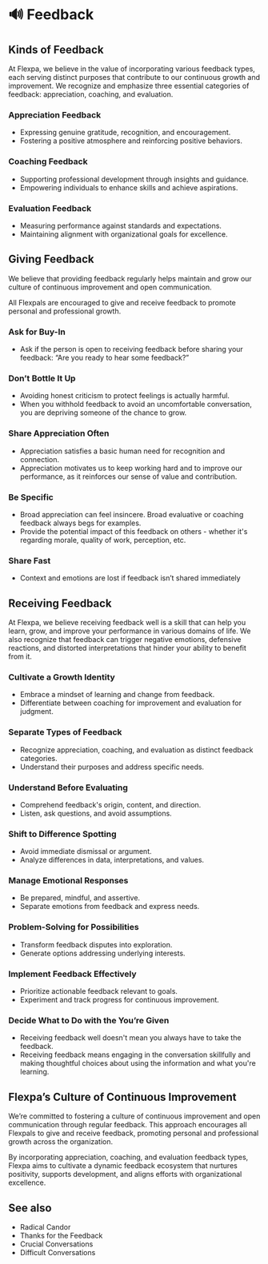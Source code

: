 # 🔊 Feedback 

## Kinds of Feedback

At Flexpa, we believe in the value of incorporating various feedback types, each serving distinct purposes that contribute to our continuous growth and improvement. We recognize and emphasize three essential categories of feedback: appreciation, coaching, and evaluation.

### Appreciation Feedback

* Expressing genuine gratitude, recognition, and encouragement.
* Fostering a positive atmosphere and reinforcing positive behaviors.

### Coaching Feedback

* Supporting professional development through insights and guidance.
* Empowering individuals to enhance skills and achieve aspirations.

### Evaluation Feedback

* Measuring performance against standards and expectations.
* Maintaining alignment with organizational goals for excellence.

## Giving Feedback

We believe that providing feedback regularly helps maintain and grow our culture of continuous improvement and open communication. 

All Flexpals are encouraged to give and receive feedback to promote personal and professional growth.

### Ask for Buy-In

* Ask if the person is open to receiving feedback before sharing your feedback: “Are you ready to hear some feedback?”

### Don’t Bottle It Up

* Avoiding honest criticism to protect feelings is actually harmful.
* When you withhold feedback to avoid an uncomfortable conversation, you are depriving someone of the chance to grow.

### Share Appreciation Often

* Appreciation satisfies a basic human need for recognition and connection.
* Appreciation motivates us to keep working hard and to improve our performance, as it reinforces our sense of value and contribution.

### Be Specific

* Broad appreciation can feel insincere. Broad evaluative or coaching feedback always begs for examples.
* Provide the potential impact of this feedback on others - whether it's regarding morale, quality of work, perception, etc.

### Share Fast

* Context and emotions are lost if feedback isn’t shared immediately

## Receiving Feedback

At Flexpa, we believe receiving feedback well is a skill that can help you learn, grow, and improve your performance in various domains of life. We also recognize that feedback can trigger negative emotions, defensive reactions, and distorted interpretations that hinder your ability to benefit from it. 

### Cultivate a Growth Identity

* Embrace a mindset of learning and change from feedback.
* Differentiate between coaching for improvement and evaluation for judgment.

### Separate Types of Feedback

* Recognize appreciation, coaching, and evaluation as distinct feedback categories.
* Understand their purposes and address specific needs.

### Understand Before Evaluating

* Comprehend feedback's origin, content, and direction.
* Listen, ask questions, and avoid assumptions.

### Shift to Difference Spotting

* Avoid immediate dismissal or argument.
* Analyze differences in data, interpretations, and values.

### Manage Emotional Responses

* Be prepared, mindful, and assertive.
* Separate emotions from feedback and express needs.

### Problem-Solving for Possibilities

* Transform feedback disputes into exploration.
* Generate options addressing underlying interests.

### Implement Feedback Effectively

* Prioritize actionable feedback relevant to goals.
* Experiment and track progress for continuous improvement.

### Decide What to Do with the You’re Given

* Receiving feedback well doesn't mean you always have to take the feedback.
* Receiving feedback means engaging in the conversation skillfully and making thoughtful choices about using the information and what you're learning.

## Flexpa’s Culture of Continuous Improvement

We’re committed to fostering a culture of continuous improvement and open communication through regular feedback. This approach encourages all Flexpals to give and receive feedback, promoting personal and professional growth across the organization.

By incorporating appreciation, coaching, and evaluation feedback types, Flexpa aims to cultivate a dynamic feedback ecosystem that nurtures positivity, supports development, and aligns efforts with organizational excellence.

## See also

* Radical Candor
* Thanks for the Feedback
* Crucial Conversations
* Difficult Conversations
